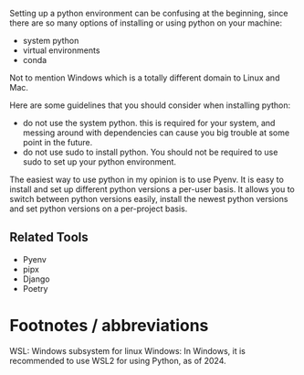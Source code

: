 Setting up a python environment can be confusing at the beginning, since there are so many options of installing or using python on your machine:
- system python
- virtual environments
- conda

Not to mention Windows which is a totally different domain to Linux and Mac.

Here are some guidelines that you should consider when installing python:
- do not use the system python. this is required for your system, and messing around with dependencies can cause you big trouble at some point in the future.
- do not use sudo to install python. You should not be required to use sudo to set up your python environment.

The easiest way to use python in my opinion is to use Pyenv. It is easy to install and set up different python versions a per-user basis.
It allows you to switch between python versions easily, install the newest python versions and set python versions on a per-project basis.


## Related Tools
- Pyenv
- pipx
- Django
- Poetry


# Footnotes / abbreviations
WSL: Windows subsystem for linux
Windows: In Windows, it is recommended to use WSL2 for using Python, as of 2024.
